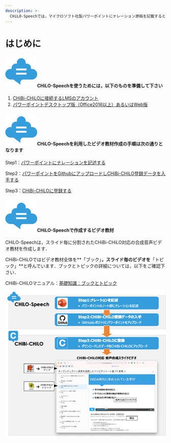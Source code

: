 ```yaml
---
description: >-
  CHiLO-Speechでは，マイクロソフト社製パワーポイントにナレーション原稿を記載すると，CHiBi-CHiLOに対応した合成音声付きビデオ教材を作成することができます．
---
```


# はじめに

#### <img src=".gitbook/assets/image (421).png" alt="" data-size="line">CHiLO-Speechを使うためには，以下のものを準備して下さい

1. [CHiBi-CHiLOに接続するLMSのアカウント](prepare/lms.md)
2. [パワーポイントデスクトップ版（Office2016以上）あるいはWeb版](prepare/powerpoint-1.md)

#### <img src=".gitbook/assets/image (34).png" alt="" data-size="line">CHiLO-Speechを利用したビデオ教材作成の手順は次の通りとなります

Step1：[パワーポイントにナレーションを記述する](broken-reference)

Step2：[パワーポイントをGithubにアップロードしCHiBi-CHiLO登録データを入手する](broken-reference)

Step3：[CHiBi-CHiLOに登録する](broken-reference)

#### <img src=".gitbook/assets/image (326).png" alt="" data-size="line">CHiLO-Speechで作成するビデオ教材 <a href="#surusuraidobideo" id="surusuraidobideo"></a>

CHiLO-Speechは，スライド毎に分割されたCHiBi-CHiLO対応の合成音声ビデオ教材を作成します．

CHiBi-CHiLOではビデオ教材全体を**「ブック」**，スライド毎のビデオを**「トピック」**と呼んでいます．ブックとトピックの詳細については，以下をご確認下さい．

CHiBi-CHiLOマニュアル：[基礎知識：ブックとトピック](https://docs.cccties.org/chibichilo/chibi-chilodeworu/topikkutobukku)

![](<.gitbook/assets/image (143).png>)
